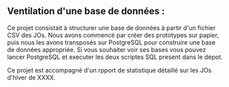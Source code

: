 ## Ventilation d'une base de données :

Ce projet consistait à structurer une base de données à partir d'un fichier CSV des JOs. Nous avons commencé par créer des prototypes sur papier, puis nous les avons transposés sur PostgreSQL pour construire une base de données appropriée. Si vous souhaiter voir ses bases vous pouvez lancer PostgreSQL et executer les deux scriptes SQL present dans le dépot.

Ce projet est accompagné d'un rpport de statistique détaillé sur les JOs d'hiver de XXXX.